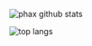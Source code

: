 ![phax github stats](https://github-readme-stats.vercel.app/api?username=phax&count_private=false&show_icons=true)

![top langs](https://github-readme-stats.vercel.app/api/top-langs/?username=phax&layout=compact)
